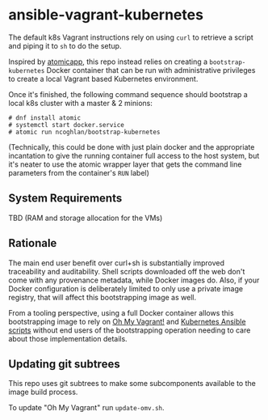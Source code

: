 # ansible-vagrant-kubernetes

The default k8s Vagrant instructions rely on using `curl` to retrieve a script
and piping it to `sh` to do the setup.

Inspired by [atomicapp](https://github.com/projectatomic/atomicapp), this
repo instead relies on creating a `bootstrap-kubernetes` Docker container
that can be run with administrative privileges to create a local Vagrant
based Kubernetes environment.

Once it's finished, the following command sequence should bootstrap a local
k8s cluster with a master & 2 minions:

    # dnf install atomic
    # systemctl start docker.service
    # atomic run ncoghlan/bootstrap-kubernetes

(Technically, this could be done with just plain docker and the appropriate
incantation to give the running container full access to the host system, but
it's neater to use the atomic wrapper layer that gets the command line
parameters from the container's `RUN` label)

System Requirements
-------------------

TBD (RAM and storage allocation for the VMs)


Rationale
---------

The main end user benefit over curl+sh is substantially improved traceability
and auditability. Shell scripts downloaded off the web don't come with any
provenance metadata, while Docker images do. Also, if your Docker configuration
is deliberately limited to only use a private image registry, that will
affect this bootstrapping image as well.

From a tooling perspective, using a full Docker container allows this
bootstrapping image to rely on
[Oh My Vagrant!](https://github.com/purpleidea/oh-my-vagrant) and [Kubernetes
Ansible scripts](https://github.com/eparis/kubernetes-ansible) without
end users of the bootstrapping operation needing to care about those
implementation details.

Updating git subtrees
---------------------

This repo uses git subtrees to make some subcomponents available to the image
build process.

To update "Oh My Vagrant" run `update-omv.sh`.
